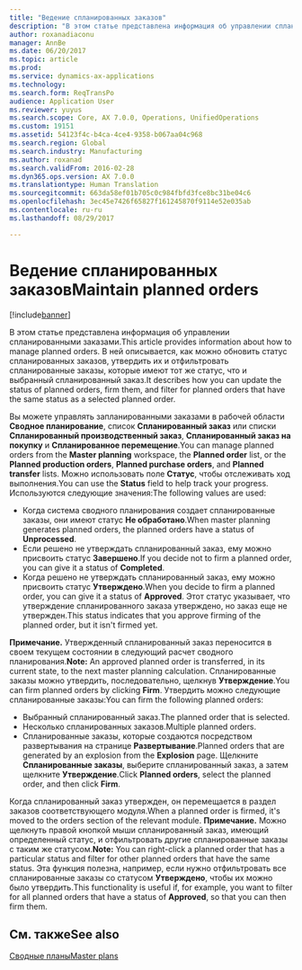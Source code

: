 ```yaml
---
title: "Ведение спланированных заказов"
description: "В этом статье представлена информация об управлении спланированными заказами. В ней описывается, как можно обновить статус спланированных заказов, утвердить их и отфильтровать спланированные заказы, которые имеют тот же статус, что и выбранный спланированный заказ."
author: roxanadiaconu
manager: AnnBe
ms.date: 06/20/2017
ms.topic: article
ms.prod: 
ms.service: dynamics-ax-applications
ms.technology: 
ms.search.form: ReqTransPo
audience: Application User
ms.reviewer: yuyus
ms.search.scope: Core, AX 7.0.0, Operations, UnifiedOperations
ms.custom: 19151
ms.assetid: 54123f4c-b4ca-4ce4-9358-b067aa04c968
ms.search.region: Global
ms.search.industry: Manufacturing
ms.author: roxanad
ms.search.validFrom: 2016-02-28
ms.dyn365.ops.version: AX 7.0.0
ms.translationtype: Human Translation
ms.sourcegitcommit: 663da58ef01b705c0c984fbfd3fce8bc31be04c6
ms.openlocfilehash: 3ec45e7426f65827f161245870f9114e52e035ab
ms.contentlocale: ru-ru
ms.lasthandoff: 08/29/2017

---
```


# <a name="maintain-planned-orders"></a><span data-ttu-id="6d8f2-104">Ведение спланированных заказов</span><span class="sxs-lookup"><span data-stu-id="6d8f2-104">Maintain planned orders</span></span>

[!include[banner](../includes/banner.md)]


<span data-ttu-id="6d8f2-105">В этом статье представлена информация об управлении спланированными заказами.</span><span class="sxs-lookup"><span data-stu-id="6d8f2-105">This article provides information about how to manage planned orders.</span></span> <span data-ttu-id="6d8f2-106">В ней описывается, как можно обновить статус спланированных заказов, утвердить их и отфильтровать спланированные заказы, которые имеют тот же статус, что и выбранный спланированный заказ.</span><span class="sxs-lookup"><span data-stu-id="6d8f2-106">It describes how you can update the status of planned orders, firm them, and filter for planned orders that have the same status as a selected planned order.</span></span>

<span data-ttu-id="6d8f2-107">Вы можете управлять запланированными заказами в рабочей области **Сводное планирование**, список **Спланированный заказ** или списки **Спланированный производственный заказ**, **Спланированный заказ на покупку** и **Спланированное перемещение**.</span><span class="sxs-lookup"><span data-stu-id="6d8f2-107">You can manage planned orders from the **Master planning** workspace, the **Planned order** list, or the **Planned production orders**, **Planned purchase orders**, and **Planned transfer** lists.</span></span> <span data-ttu-id="6d8f2-108">Можно использовать поле **Статус**, чтобы отслеживать ход выполнения.</span><span class="sxs-lookup"><span data-stu-id="6d8f2-108">You can use the **Status** field to help track your progress.</span></span> <span data-ttu-id="6d8f2-109">Используются следующие значения:</span><span class="sxs-lookup"><span data-stu-id="6d8f2-109">The following values are used:</span></span>

-   <span data-ttu-id="6d8f2-110">Когда система сводного планирования создает спланированные заказы, они имеют статус **Не обработано**.</span><span class="sxs-lookup"><span data-stu-id="6d8f2-110">When master planning generates planned orders, the planned orders have a status of **Unprocessed**.</span></span>
-   <span data-ttu-id="6d8f2-111">Если решено не утверждать спланированный заказ, ему можно присвоить статус **Завершено**.</span><span class="sxs-lookup"><span data-stu-id="6d8f2-111">If you decide not to firm a planned order, you can give it a status of **Completed**.</span></span>
-   <span data-ttu-id="6d8f2-112">Когда решено не утверждать спланированный заказ, ему можно присвоить статус **Утверждено**.</span><span class="sxs-lookup"><span data-stu-id="6d8f2-112">When you decide to firm a planned order, you can give it a status of **Approved**.</span></span> <span data-ttu-id="6d8f2-113">Этот статус указывает, что утверждение спланированного заказа утверждено, но заказ еще не утвержден.</span><span class="sxs-lookup"><span data-stu-id="6d8f2-113">This status indicates that you approve firming of the planned order, but it isn't firmed yet.</span></span>

<span data-ttu-id="6d8f2-114">**Примечание.** Утвержденный спланированный заказ переносится в своем текущем состоянии в следующий расчет сводного планирования.</span><span class="sxs-lookup"><span data-stu-id="6d8f2-114">**Note:** An approved planned order is transferred, in its current state, to the next master planning calculation.</span></span> <span data-ttu-id="6d8f2-115">Спланированные заказы можно утвердить, последовательно, щелкнув **Утверждение**.</span><span class="sxs-lookup"><span data-stu-id="6d8f2-115">You can firm planned orders by clicking **Firm**.</span></span> <span data-ttu-id="6d8f2-116">Утвердить можно следующие спланированные заказы:</span><span class="sxs-lookup"><span data-stu-id="6d8f2-116">You can firm the following planned orders:</span></span>

-   <span data-ttu-id="6d8f2-117">Выбранный спланированный заказ.</span><span class="sxs-lookup"><span data-stu-id="6d8f2-117">The planned order that is selected.</span></span>
-   <span data-ttu-id="6d8f2-118">Несколько спланированных заказов.</span><span class="sxs-lookup"><span data-stu-id="6d8f2-118">Multiple planned orders.</span></span>
-   <span data-ttu-id="6d8f2-119">Спланированные заказы, которые создаются посредством развертывания на странице **Развертывание**.</span><span class="sxs-lookup"><span data-stu-id="6d8f2-119">Planned orders that are generated by an explosion from the **Explosion** page.</span></span> <span data-ttu-id="6d8f2-120">Щелкните **Спланированные заказы**, выберите спланированный заказ, а затем щелкните **Утверждение**.</span><span class="sxs-lookup"><span data-stu-id="6d8f2-120">Click **Planned orders**, select the planned order, and then click **Firm**.</span></span>

<span data-ttu-id="6d8f2-121">Когда спланированный заказ утвержден, он перемещается в раздел заказов соответствующего модуля.</span><span class="sxs-lookup"><span data-stu-id="6d8f2-121">When a planned order is firmed, it's moved to the orders section of the relevant module.</span></span> <span data-ttu-id="6d8f2-122">**Примечание.** Можно щелкнуть правой кнопкой мыши спланированный заказ, имеющий определенный статус, и отфильтровать другие спланированные заказы с таким же статусом.</span><span class="sxs-lookup"><span data-stu-id="6d8f2-122">**Note:** You can right-click a planned order that has a particular status and filter for other planned orders that have the same status.</span></span> <span data-ttu-id="6d8f2-123">Эта функция полезна, например, если нужно отфильтровать все спланированные заказы со статусом **Утверждено**, чтобы их можно было утвердить.</span><span class="sxs-lookup"><span data-stu-id="6d8f2-123">This functionality is useful if, for example, you want to filter for all planned orders that have a status of **Approved**, so that you can then firm them.</span></span>

<a name="see-also"></a><span data-ttu-id="6d8f2-124">См. также</span><span class="sxs-lookup"><span data-stu-id="6d8f2-124">See also</span></span>
--------

[<span data-ttu-id="6d8f2-125">Сводные планы</span><span class="sxs-lookup"><span data-stu-id="6d8f2-125">Master plans</span></span>](master-plans.md)




